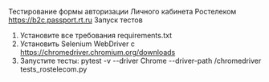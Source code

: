 Тестирование формы авторизации Личного кабинета Ростелеком https://b2c.passport.rt.ru
Запуск тестов
1. Установите все требования requirements.txt
2. Установить Selenium WebDriver с https://chromedriver.chromium.org/downloads
3. Запустите тесты: pytest -v --driver Chrome --driver-path /chromedriver tests_rostelecom.py
